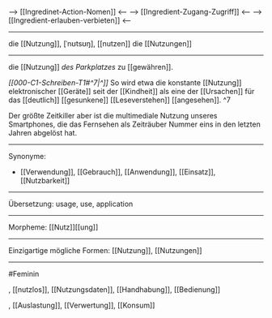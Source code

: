 --> [[Ingredinet-Action-Nomen]] <--
--> [[Ingredient-Zugang-Zugriff]] <--
--> [[Ingredient-erlauben-verbieten]] <--

---
die [[Nutzung]], [ˈnʊtsʊŋ], [[nutzen]]
die [[Nutzungen]]


---
die [[Nutzung]] *des Parkplatzes* zu [[gewähren]]. 

*[[000-C1-Schreiben-T1#^7|^]]* So wird etwa die konstante [[Nutzung]] elektronischer [[Geräte]] seit der [[Kindheit]] als eine der [[Ursachen]] für das [[deutlich]] [[gesunkene]] [[Leseverstehen]] [[angesehen]]. ^7


Der größte Zeitkiller aber ist die multimediale Nutzung unseres Smartphones, die das Fernsehen als Zeiträuber Nummer eins in den letzten Jahren abgelöst hat. 

---
Synonyme:
- [[Verwendung]], [[Gebrauch]], [[Anwendung]], [[Einsatz]], [[Nutzbarkeit]]

---
Übersetzung: usage, use, application

---
Morpheme:
[[Nutz]][[ung]]

---
Einzigartige mögliche Formen: [[Nutzung]], [[Nutzungen]]

---
#Feminin 

, [[nutzlos]], [[Nutzungsdaten]], [[Handhabung]], [[Bedienung]]

, [[Auslastung]], [[Verwertung]], [[Konsum]]